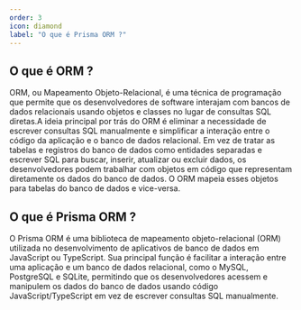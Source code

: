 ```yaml
---
order: 3
icon: diamond
label: "O que é Prisma ORM ?"
---
```


<!-- Araújo -->

## O que é ORM ?

ORM, ou Mapeamento Objeto-Relacional, é uma técnica de programação que permite que os desenvolvedores de software interajam com bancos de dados relacionais usando objetos e classes no lugar de consultas SQL diretas.A ideia principal por trás do ORM é eliminar a necessidade de escrever consultas SQL manualmente e simplificar a interação entre o código da aplicação e o banco de dados relacional. Em vez de tratar as tabelas e registros do banco de dados como entidades separadas e escrever SQL para buscar, inserir, atualizar ou excluir dados, os desenvolvedores podem trabalhar com objetos em código que representam diretamente os dados do banco de dados. O ORM mapeia esses objetos para tabelas do banco de dados e vice-versa.

## O que é Prisma ORM ?

O Prisma ORM é uma biblioteca de mapeamento objeto-relacional (ORM) utilizada no desenvolvimento de aplicativos de banco de dados em JavaScript ou TypeScript. Sua principal função é facilitar a interação entre uma aplicação e um banco de dados relacional, como o MySQL, PostgreSQL e SQLite, permitindo que os desenvolvedores acessem e manipulem os dados do banco de dados usando código JavaScript/TypeScript em vez de escrever consultas SQL manualmente.